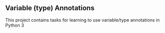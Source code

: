 ## Variable (type) Annotations
This project contains tasks for learning to use variable/type annotations in Python 3

